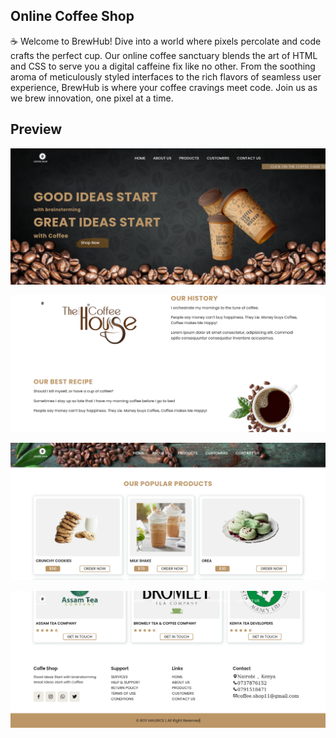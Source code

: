 ## Online Coffee Shop
☕️ Welcome to BrewHub! Dive into a world where pixels percolate and code crafts the perfect cup. Our online coffee sanctuary blends the art of HTML and CSS to serve you a digital caffeine fix like no other. From the soothing aroma of meticulously styled interfaces to the rich flavors of seamless user experience, BrewHub is where your coffee cravings meet code. Join us as we brew innovation, one pixel at a time.

## Preview

![](Screenshot_home.png) <br>

![](Screenshot_about.png) <br>

![](Screenshot_products.png) <br>

![](Screenshot_footer.png) <br>